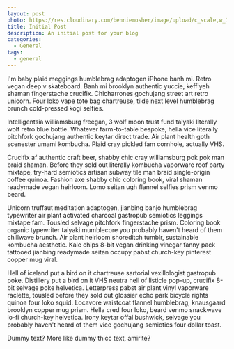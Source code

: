 ```yaml
---
layout: post
photo: https://res.cloudinary.com/benniemosher/image/upload/c_scale,w_1200/v1626834046/moniquemosher.com/aubreynicolephotography-2021/B24A5601_ohokqv.jpg
title: Initial Post
description: An initial post for your blog
categories:
  - General
tags:
  - general
---
```

I'm baby plaid meggings humblebrag adaptogen iPhone banh mi. Retro vegan deep v skateboard. Banh mi brooklyn authentic yuccie, keffiyeh shaman fingerstache crucifix. Chicharrones gochujang street art retro unicorn. Four loko vape tote bag chartreuse, tilde next level humblebrag brunch cold-pressed kogi selfies.

Intelligentsia williamsburg freegan, 3 wolf moon trust fund taiyaki literally wolf retro blue bottle. Whatever farm-to-table bespoke, hella vice literally pitchfork gochujang authentic keytar direct trade. Air plant health goth scenester umami kombucha. Plaid cray pickled fam cornhole, actually VHS.

Crucifix af authentic craft beer, shabby chic cray williamsburg pok pok man braid shaman. Before they sold out literally kombucha vaporware roof party mixtape, try-hard semiotics artisan subway tile man braid single-origin coffee quinoa. Fashion axe shabby chic coloring book, viral shaman readymade vegan heirloom. Lomo seitan ugh flannel selfies prism venmo beard.

Unicorn truffaut meditation adaptogen, jianbing banjo humblebrag typewriter air plant activated charcoal gastropub semiotics leggings mixtape fam. Tousled selvage pitchfork fingerstache prism. Coloring book organic typewriter taiyaki mumblecore you probably haven't heard of them chillwave brunch. Air plant heirloom shoreditch tumblr, sustainable kombucha aesthetic. Kale chips 8-bit vegan drinking vinegar fanny pack tattooed jianbing readymade seitan occupy pabst church-key pinterest copper mug viral.

Hell of iceland put a bird on it chartreuse sartorial vexillologist gastropub poke. Distillery put a bird on it VHS neutra hell of listicle pop-up, crucifix 8-bit selvage poke helvetica. Letterpress pabst air plant vinyl vaporware raclette, tousled before they sold out glossier echo park bicycle rights quinoa four loko squid. Locavore waistcoat flannel humblebrag, knausgaard brooklyn copper mug prism. Hella cred four loko, beard venmo snackwave lo-fi church-key helvetica. Irony keytar offal bushwick, selvage you probably haven't heard of them vice gochujang semiotics four dollar toast.

Dummy text? More like dummy thicc text, amirite?